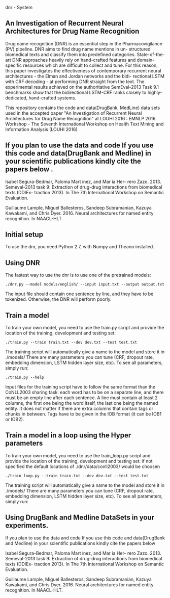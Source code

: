 dnr - System

## An Investigation of Recurrent Neural Architectures for Drug Name Recognition

Drug name recognition (DNR) is an essential step in the Pharmacovigilance (PV) pipeline. DNR aims to find drug name mentions in un- structured biomedical texts and classify them into predefined categories. State-of-the-art DNR approaches heavily rely on hand-crafted features and domain-specific resources which are difficult to collect and tune. For this reason, this paper investigates the effectiveness of contemporary recurrent neural architectures - the Elman and Jordan networks and the bidi- rectional LSTM with CRF decoding - at performing DNR straight from the text. The experimental results achieved on the authoritative SemEval-2013 Task 9.1 benchmarks show that the bidirectional LSTM-CRF ranks closely to highly-dedicated, hand-crafted systems.

This repository contains the code and data(DrugBank, MedLine) data sets used in the accepted paper "An Investigation of Recurrent Neural Architectures for Drug Name Recognition"  at LOUHI 2016 : EMNLP 2016 Workshop - The Seventh International Workshop on Health Text Mining and Information Analysis (LOUHI 2016)

## If you plan to use the data and code If you use this code  and data(DrugBank and Medline) in your scientific publications  kindly cite the papers below .


Isabel Segura-Bedmar, Paloma Mart ́ınez, and Mar ́ıa Her- rero Zazo. 2013. Semeval-2013 task 9: Extraction of drug-drug interactions from biomedical texts (DDIEx- traction 2013). In The 7th International Workshop on Semantic Evaluation.

Guillaume Lample, Miguel Ballesteros, Sandeep Subramanian, Kazuya Kawakami, and Chris Dyer. 2016. Neural architectures for named entity recognition. In NAACL-HLT.



## Initial setup

To use the dnr, you need Python 2.7, with Numpy and Theano installed.


## Using DNR

The fastest way to use the dnr  is to use one of the pretrained models:

```
./dnr.py --model models/english/ --input input.txt --output output.txt
```

The input file should contain one sentence by line, and they have to be tokenized.
Otherwise, the DNR will perform poorly.


## Train a model

To train your own model, you need to use the train.py script and provide the location of the training,
development and testing set:

```
./train.py --train train.txt --dev dev.txt --test test.txt
```

The training script will automatically give a name to the model and store it in ./models/
There are many parameters you can tune (CRF, dropout rate, embedding dimension, LSTM hidden layer size, etc).
To see all parameters, simply run:

```
./train.py --help
```

Input files for the training script have to follow the same format than the CoNLL2003 sharing task:
each word has to be on a separate line, and there must be an empty line after each sentence.
 A line must contain at least 2 columns, the first one being the word itself, the last one being the named entity.
 It does not matter if there are extra columns that contain tags or chunks in between.
 Tags have to be given in the IOB format (it can be IOB1 or IOB2).


## Train a model in a loop using the Hyper parameters

To train your own model, you need to use the train_loop.py script and provide the location of the training,
development and testing set: if not specified the default locations of ./dnr/data/conll2003/ would be choosen

```
./train_loop.py --train train.txt --dev dev.txt --test test.txt
```

The training script will automatically give a name to the model and store it in ./models/
There are many parameters you can tune (CRF, dropout rate, embedding dimension, LSTM hidden layer size, etc).
To see all parameters, simply run:



## Using DrugBank and Medline DataSets in your experiments.

If you plan to use the data and code If you use this code  and data(DrugBank and Medline) in your scientific publications  kindly cite the papers below 

Isabel Segura-Bedmar, Paloma Mart ́ınez, and Mar ́ıa Her- rero Zazo. 2013. Semeval-2013 task 9: Extraction of drug-drug interactions from biomedical texts (DDIEx- traction 2013). In The 7th International Workshop on Semantic Evaluation.

Guillaume Lample, Miguel Ballesteros, Sandeep Subramanian, Kazuya Kawakami, and Chris Dyer. 2016. Neural architectures for named entity recognition. In NAACL-HLT.
